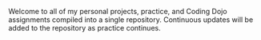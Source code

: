 Welcome to all of my personal projects, practice, and Coding Dojo assignments compiled into a single repository. Continuous updates will be added to the repository as practice continues.
